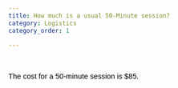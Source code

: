 ```yaml
---
title: How much is a usual 50-Minute session?
category: Logistics
category_order: 1

---
```


<p>&nbsp;</p>
<p dir="ltr" style="line-height: 1.38; margin-top: 0pt; margin-bottom: 0pt;"><span style="font-size: 11pt; font-family: Arial; color: #000000; background-color: transparent; font-weight: 400; font-style: normal; font-variant: normal; text-decoration: none; vertical-align: baseline; white-space: pre-wrap;">The cost for a 50-minute session is $85.</span></p>

